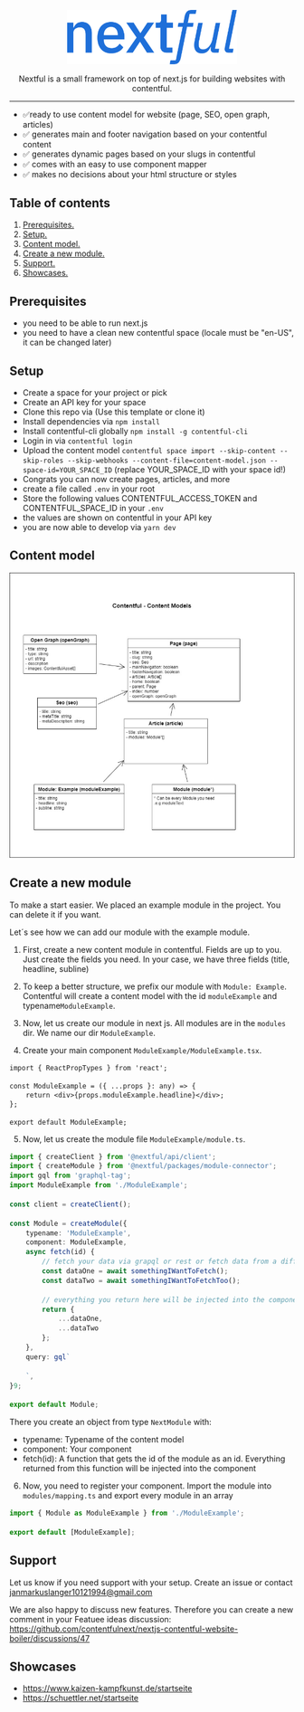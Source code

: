 <p align="center"><img width="300" src="nextful-logo.svg" /></p>

<p align="center">Nextful is a small framework on top of next.js for building websites with contentful.</p>

---

- ✅ready to use content model for website (page, SEO, open graph, articles)
- ✅ generates main and footer navigation based on your contentful content
- ✅ generates dynamic pages based on your slugs in contentful
- ✅ comes with an easy to use component mapper
- ✅ makes no decisions about your html structure or styles

## Table of contents

1. [ Prerequisites. ](#prerequisites)
2. [ Setup. ](#setup)
3. [ Content model. ](#content-model)
4. [ Create a new module. ](#create-a-new-module)
5. [ Support. ](#support)
5. [ Showcases. ](#showcases)

## Prerequisites
- you need to be able to run next.js
- you need to have a clean new contentful space (locale must be "en-US", it can be changed later)

## Setup

- Create a space for your project or pick
- Create an API key for your space
- Clone this repo via (Use this template or clone it)
- Install dependencies via `npm install`
- Install contentful-cli globally `npm install -g contentful-cli`
- Login in via `contentful login`
- Upload the content model `contentful space import --skip-content --skip-roles --skip-webhooks --content-file=content-model.json --space-id=YOUR_SPACE_ID` (replace YOUR_SPACE_ID with your space id!)
- Congrats you can now create pages, articles, and more
- create a file called `.env` in your root
- Store the following values CONTENTFUL_ACCESS_TOKEN and CONTENTFUL_SPACE_ID in your `.env`
- the values are shown on contentful in your API key
- you are now able to develop via `yarn dev`

## Content model

<img src="content-model.jpg" />

## Create a new module

To make a start easier. We placed an example module in the project.
You can delete it if you want.

Let´s see how we can add our module with the example module.

1. First, create a new content module in contentful. Fields are up to you.
Just create the fields you need. In your case, we have three fields (title, headline, subline)

2. To keep a better structure, we prefix our module with `Module: Example`. Contentful will create a content model with the id `moduleExample` and typename`ModuleExample`.

3. Now, let us create our module in next js. All modules are in the `modules` dir. We name our dir `ModuleExample`.

4. Create your main component `ModuleExample/ModuleExample.tsx`.

``` tsx
import { ReactPropTypes } from 'react';

const ModuleExample = ({ ...props }: any) => {
    return <div>{props.moduleExample.headline}</div>;
};

export default ModuleExample;
```

5. Now, let us create the module file `ModuleExample/module.ts`.

``` ts
import { createClient } from '@nextful/api/client';
import { createModule } from '@nextful/packages/module-connector';
import gql from 'graphql-tag';
import ModuleExample from './ModuleExample';

const client = createClient();

const Module = createModule({
    typename: 'ModuleExample',
    component: ModuleExample,
    async fetch(id) {
        // fetch your data via grapql or rest or fetch data from a different data source
        const dataOne = await somethingIWantToFetch();
        const dataTwo = await somethingIWantToFetchToo();

        // everything you return here will be injected into the component
        return {
            ...dataOne,
            ...dataTwo
        };
    },
    query: gql`
        
    `,
}9;

export default Module;
```

There you create an object from type `NextModule` with:

- typename: Typename of the content model
- component: Your component
- fetch(id): A function that gets the id of the module as an id. Everything returned from this function will be injected into the component

6. Now, you need to register your component. Import the module into `modules/mapping.ts` and export every module in an array

``` ts
import { Module as ModuleExample } from './ModuleExample';

export default [ModuleExample];
```

## Support

Let us know if you need support with your setup. Create an issue or contact janmarkuslanger10121994@gmail.com

We are also happy to discuss new features. Therefore you can create a new comment in your Featuee ideas discussion: https://github.com/contentfulnext/nextjs-contentful-website-boiler/discussions/47

## Showcases

- https://www.kaizen-kampfkunst.de/startseite
- https://schuettler.net/startseite
